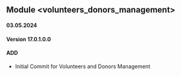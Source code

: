 ## Module <volunteers_donors_management>

#### 03.05.2024
#### Version 17.0.1.0.0
#### ADD

- Initial Commit for Volunteers and Donors Management
